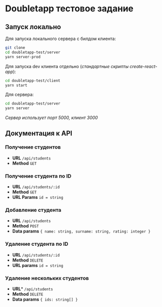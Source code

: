 # Doubletapp тестовое задание
## Запуск локально
Для запуска локального сервера с билдом клиента:
```bash
git clone 
cd doubletapp-test/server
yarn server-prod
```
Для запуска dev клиента отдельно (*стандартные скрипты create-react-app*):
```bash
cd doubletapp-test/client
yarn start
```
Для сервера:
```bash
cd doubletapp-test/server
yarn server
```
*Сервер использует порт 5000, клиент 3000*

## Документация к API
### Получение студентов
* **URL** 
`/api/students`
* **Method** 
`GET`
### Получение студента по ID
* **URL**
`/api/students/:id`
* **Method**
`GET`
* **URL Params**
`id = string`
### Добавление студента
* **URL**
`/api/students`
* **Method**
`POST`
* **Data params**
`{ name: string, surname: string, rating: integer }`
### Удаление студента по ID
* **URL**
`/api/students/:id`
* **Method**
`DELETE`
* **URL params**
`id = string`
### Удаление нескольких студентов
* **URL***
`/api/students`
* **Method**
`DELETE`
* **Data params**
`{ ids: string[] }`